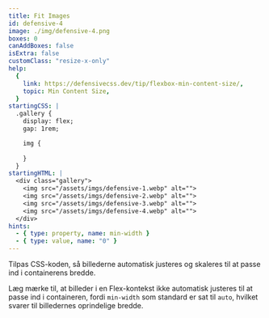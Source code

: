 ```yaml
---
title: Fit Images
id: defensive-4
image: ./img/defensive-4.png
boxes: 0
canAddBoxes: false
isExtra: false
customClass: "resize-x-only"
help:
  {
    link: https://defensivecss.dev/tip/flexbox-min-content-size/,
    topic: Min Content Size,
  }
startingCSS: |
  .gallery {
    display: flex;
    gap: 1rem;

    img {
      
    }
  }
startingHTML: |
  <div class="gallery">
    <img src="/assets/imgs/defensive-1.webp" alt="">
    <img src="/assets/imgs/defensive-2.webp" alt="">
    <img src="/assets/imgs/defensive-3.webp" alt="">
    <img src="/assets/imgs/defensive-4.webp" alt="">
  </div>
hints:
  - { type: property, name: min-width }
  - { type: value, name: "0" }
---
```


Tilpas CSS-koden, så billederne automatisk justeres og skaleres til at passe ind i containerens bredde.

Læg mærke til, at billeder i en Flex-kontekst ikke automatisk justeres til at passe ind i containeren, fordi `min-width` som standard er sat til `auto`, hvilket svarer til billedernes oprindelige bredde.
